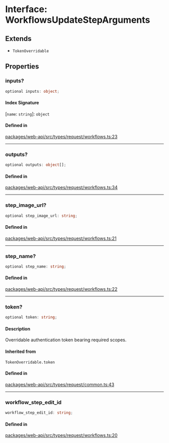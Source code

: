 # Interface: WorkflowsUpdateStepArguments

## Extends

- `TokenOverridable`

## Properties

### inputs?

```ts
optional inputs: object;
```

#### Index Signature

 \[`name`: `string`\]: `object`

#### Defined in

[packages/web-api/src/types/request/workflows.ts:23](https://github.com/slackapi/node-slack-sdk/blob/7b348598b763c2b7545d1042b5f0429775cfa62c/packages/web-api/src/types/request/workflows.ts#L23)

***

### outputs?

```ts
optional outputs: object[];
```

#### Defined in

[packages/web-api/src/types/request/workflows.ts:34](https://github.com/slackapi/node-slack-sdk/blob/7b348598b763c2b7545d1042b5f0429775cfa62c/packages/web-api/src/types/request/workflows.ts#L34)

***

### step\_image\_url?

```ts
optional step_image_url: string;
```

#### Defined in

[packages/web-api/src/types/request/workflows.ts:21](https://github.com/slackapi/node-slack-sdk/blob/7b348598b763c2b7545d1042b5f0429775cfa62c/packages/web-api/src/types/request/workflows.ts#L21)

***

### step\_name?

```ts
optional step_name: string;
```

#### Defined in

[packages/web-api/src/types/request/workflows.ts:22](https://github.com/slackapi/node-slack-sdk/blob/7b348598b763c2b7545d1042b5f0429775cfa62c/packages/web-api/src/types/request/workflows.ts#L22)

***

### token?

```ts
optional token: string;
```

#### Description

Overridable authentication token bearing required scopes.

#### Inherited from

`TokenOverridable.token`

#### Defined in

[packages/web-api/src/types/request/common.ts:43](https://github.com/slackapi/node-slack-sdk/blob/7b348598b763c2b7545d1042b5f0429775cfa62c/packages/web-api/src/types/request/common.ts#L43)

***

### workflow\_step\_edit\_id

```ts
workflow_step_edit_id: string;
```

#### Defined in

[packages/web-api/src/types/request/workflows.ts:20](https://github.com/slackapi/node-slack-sdk/blob/7b348598b763c2b7545d1042b5f0429775cfa62c/packages/web-api/src/types/request/workflows.ts#L20)
